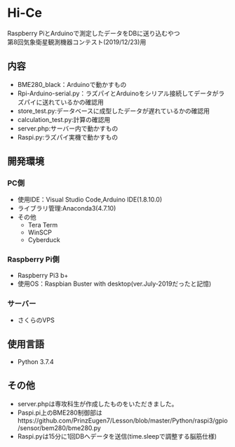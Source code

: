 # Hi-Ce
Raspberry PiとArduinoで測定したデータをDBに送り込むやつ  
第8回気象衛星観測機器コンテスト(2019/12/23)用  

## 内容
- BME280_black：Arduinoで動かすもの  
- Rpi-Arduino-serial.py：ラズパイとArduinoをシリアル接続してデータがラズパイに送れているかの確認用  
- store_test.py:データベースに成型したデータが遅れているかの確認用  
- calculation_test.py:計算の確認用  
- server.php:サーバー内で動かすもの  
- Raspi.py:ラズパイ実機で動かすもの  

## 開発環境
### PC側  
- 使用IDE：Visual Studio Code,Arduino IDE(1.8.10.0)  
- ライブラリ管理:Anaconda3(4.7.10)  
- その他  
  - Tera Term  
  - WinSCP  
  - Cyberduck  
  
### Raspberry Pi側  
- Raspberry Pi3 b+  
- 使用OS：Raspbian Buster with desktop(ver.July-2019だったと記憶)  

### サーバー  
- さくらのVPS

## 使用言語
- Python 3.7.4  

## その他
- server.phpは専攻科生が作成したものをいただきました。  
- Paspi.pi上のBME280制御部はhttps://github.com/PrinzEugen7/Lesson/blob/master/Python/raspi3/gpio/sensor/bem280/bme280.py  
- Raspi.pyは15分に1回DBへデータを送信(time.sleepで調整する脳筋仕様)  
